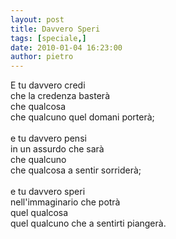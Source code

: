```yaml
---
layout: post
title: Davvero Speri
tags: [speciale,]
date: 2010-01-04 16:23:00
author: pietro
---
```

E tu davvero credi<br/>che la credenza basterà<br/>che qualcosa<br/>che qualcuno quel domani porterà;<br/><br/>e tu davvero pensi<br/>in un assurdo che sarà<br/>che qualcuno<br/>che qualcosa a sentir sorriderà;<br/><br/>e tu davvero speri<br/>nell'immaginario che potrà<br/>quel qualcosa<br/>quel qualcuno che a sentirti piangerà.
